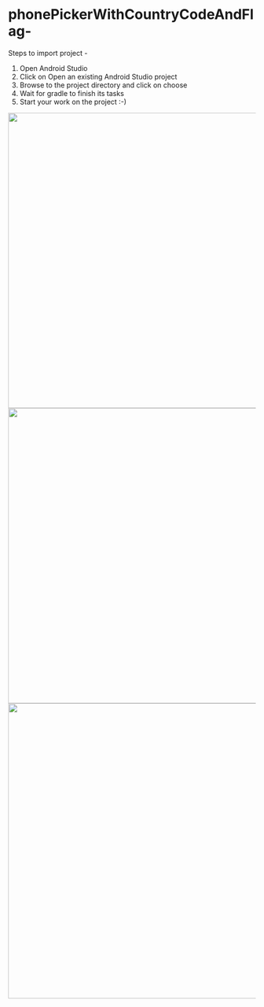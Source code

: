 # phonePickerWithCountryCodeAndFlag-
Steps to import project - <br>
1. Open Android Studio <br>
2. Click on Open an existing Android Studio project <br>
3. Browse to the project directory and click on choose <br>
4. Wait for gradle to finish its tasks <br>
5. Start your work on the project :-)


<img height="600"  src="https://s26.postimg.org/wiu37yjuh/Screenshot_20170126_134735.png" />
<img height="600"  src="https://s26.postimg.org/ho5htsa9l/Screenshot_20170126_134742.png" />
<img height="600"  src="https://s26.postimg.org/osnb2thix/Screenshot_20170126_134756.png" />

